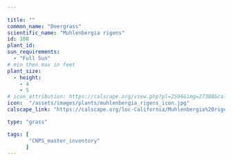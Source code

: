 ```yaml
---
 
title: ""
common_name: "Deergrass"
scientific_name: "Muhlenbergia rigens"
id: 108 
plant_id: 
sun_requirements:
  - "Full Sun"
# min then max in feet
plant_size:
  - height: 
    - 4
    - 5
# icon_attribution: https://calscape.org/view.php?pl=2596&img=27308&calphoto=1
icon:  "/assets/images/plants/muhlenbergia_rigens_icon.jpg"
calscape_link: "https://calscape.org/loc-California/Muhlenbergia%20rigens(%20)"

type: "grass"

tags: [
       "CNPS_master_inventory"
      ]
---
```







